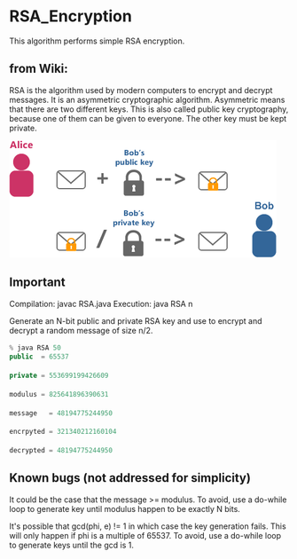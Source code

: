 # RSA_Encryption
This algorithm performs simple RSA encryption. 

from Wiki:
-----------------------------------------
RSA is the algorithm used by modern computers to encrypt and decrypt messages. It is an asymmetric cryptographic algorithm. Asymmetric means that there are two different keys. This is also called public key cryptography, because one of them can be given to everyone. The other key must be kept private.

![alt tag](https://raw.githubusercontent.com/Denisolt/RSA_Encryption/master/img.png)

Important
-----------------------------------------
Compilation:  javac RSA.java
Execution:    java RSA n

Generate an N-bit public and private RSA key and use to encrypt
and decrypt a random message of size n/2.

```java
% java RSA 50
public  = 65537

private = 553699199426609

modulus = 825641896390631

message   = 48194775244950

encrpyted = 321340212160104

decrypted = 48194775244950
```

Known bugs (not addressed for simplicity)
-----------------------------------------
It could be the case that the message >= modulus. To avoid, use
a do-while loop to generate key until modulus happen to be exactly N bits.

It's possible that gcd(phi, e) != 1 in which case
the key generation fails. This will only happen if phi is a
multiple of 65537. To avoid, use a do-while loop to generate
keys until the gcd is 1.
